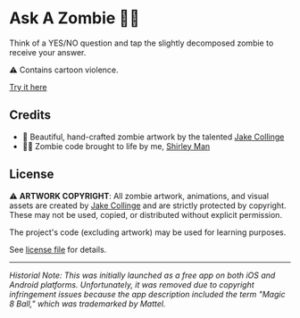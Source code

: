 # Ask A Zombie 🧟‍♂️

Think of a YES/NO question and tap the slightly decomposed zombie to receive your answer.

⚠️ Contains cartoon violence.

[Try it here](https://shirleyman.github.io/ask-a-zombie/)

## Credits
- 🎨 Beautiful, hand-crafted zombie artwork by the talented [Jake Collinge](https://jakecollinge.com/)
- 👩‍💻 Zombie code brought to life by me, [Shirley Man](https://shirleyman.com)

## License
⚠️ **ARTWORK COPYRIGHT**: All zombie artwork, animations, and visual assets are created by [Jake Collinge](https://jakecollinge.com/) and are strictly protected by copyright. These may not be used, copied, or distributed without explicit permission.

The project's code (excluding artwork) may be used for learning purposes.

See [license file](/LICENSE) for details.

---
*Historial Note: This was initially launched as a free app on both iOS and Android platforms. Unfortunately, it was removed due to copyright infringement issues because the app description included the term "Magic 8 Ball," which was trademarked by Mattel.*
